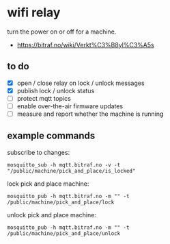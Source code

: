 wifi relay
==========

turn the power on or off for a machine.

- https://bitraf.no/wiki/Verkt%C3%B8yl%C3%A5s

to do
-----

- [x] open / close relay on lock / unlock messages
- [x] publish lock / unlock status
- [ ] protect mqtt topics
- [ ] enable over-the-air firmware updates
- [ ] measure and report whether the machine is running

example commands
----------------

subscribe to changes:
```
mosquitto_sub -h mqtt.bitraf.no -v -t "/public/machine/pick_and_place/is_locked"
```

lock pick and place machine:
```
mosquitto_pub -h mqtt.bitraf.no -m "" -t /public/machine/pick_and_place/lock
```

unlock pick and place machine:
```
mosquitto_pub -h mqtt.bitraf.no -m "" -t /public/machine/pick_and_place/unlock
```
